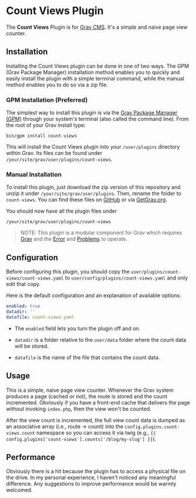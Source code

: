 # Count Views Plugin

The **Count Views** Plugin is for [Grav CMS](http://github.com/getgrav/grav). It's a simple and naive page view counter.

## Installation

Installing the Count Views plugin can be done in one of two ways. The GPM (Grav Package Manager) installation method enables you to quickly and easily install the plugin with a simple terminal command, while the manual method enables you to do so via a zip file.

### GPM Installation (Preferred)

The simplest way to install this plugin is via the [Grav Package Manager (GPM)](http://learn.getgrav.org/advanced/grav-gpm) through your system's terminal (also called the command line).  From the root of your Grav install type:

    bin/gpm install count-views

This will install the Count Views plugin into your `/user/plugins` directory within Grav. Its files can be found under `/your/site/grav/user/plugins/count-views`.

### Manual Installation

To install this plugin, just download the zip version of this repository and unzip it under `/your/site/grav/user/plugins`. Then, rename the folder to `count-views`. You can find these files on [GitHub](https://github.com/aaron-dalton/grav-plugin-count-views) or via [GetGrav.org](http://getgrav.org/downloads/plugins#extras).

You should now have all the plugin files under

    /your/site/grav/user/plugins/count-views
	
> NOTE: This plugin is a modular component for Grav which requires [Grav](http://github.com/getgrav/grav) and the [Error](https://github.com/getgrav/grav-plugin-error) and [Problems](https://github.com/getgrav/grav-plugin-problems) to operate.

## Configuration

Before configuring this plugin, you should copy the `user/plugins/count-views/count-views.yaml` to `user/config/plugins/count-views.yaml` and only edit that copy.

Here is the default configuration and an explanation of available options:

```yaml
enabled: true
datadir: ''
datafile: count-views.yaml
```

  * The `enabled` field lets you turn the plugin off and on.

  * `datadir` is a folder relative to the `user/data` folder where the count data will be stored.

  * `datafile` is the name of the file that contains the count data.

## Usage

This is a simple, naive page view counter. Whenever the Grav system produces a page (cached or not), the route is stored and the count incremented. Obviously if you have a front-end cache that delivers the page without invoking `index.php`, then the view won't be counted. 

After the view count is incremented, the full view count data is dumped as an associative array (i.e., route -> count) into the `config.plugins.count-views.count` namespace so you can access it via twig (e.g., `{{ config.plugins['count-views'].counts['/blog/my-slug'] }}`).

## Performance

Obviously there is a hit because the plugin has to access a physical file on the drive. In my personal experience, I haven't noticed any meaningful difference. Any suggestions to improve performance would be warmly welcomed.
